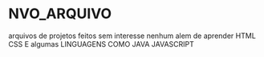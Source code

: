 # NVO_ARQUIVO
arquivos de projetos feitos sem interesse nenhum alem de aprender HTML CSS E algumas  LINGUAGENS COMO JAVA JAVASCRIPT 
